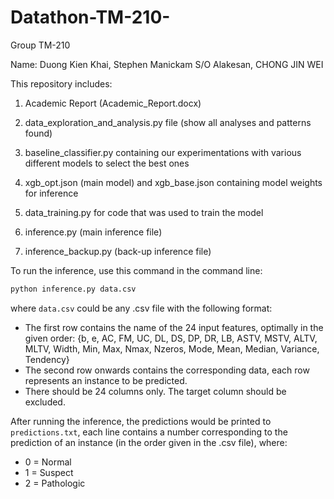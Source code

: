 # Datathon-TM-210-
Group TM-210

Name: Duong Kien Khai, Stephen Manickam S/O Alakesan, CHONG JIN WEI

This repository includes:

1. Academic Report (Academic_Report.docx)

2. data_exploration_and_analysis.py file (show all analyses and patterns found)

3. baseline_classifier.py containing our experimentations with various different models to select the best ones

4. xgb_opt.json (main model) and xgb_base.json containing model weights for inference

5. data_training.py for code that was used to train the model

6. inference.py (main inference file)

7. inference_backup.py (back-up inference file)

To run the inference, use this command in the command line:

```bash
python inference.py data.csv
```

where ```data.csv``` could be any .csv file with the following format:
- The first row contains the name of the 24 input features, optimally in the given order: {b, e, AC, FM, UC, DL, DS, DP, DR, LB, ASTV, MSTV, ALTV, MLTV, Width, Min, Max, Nmax, Nzeros, Mode, Mean, Median, Variance, Tendency}
- The second row onwards contains the corresponding data, each row represents an instance to be predicted.
- There should be 24 columns only. The target column should be excluded.

After running the inference, the predictions would be printed to ```predictions.txt```, each line contains a number corresponding to the prediction of an instance (in the order given in the .csv file), where:
- 0 = Normal
- 1 = Suspect
- 2 = Pathologic

